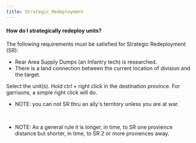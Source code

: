 ```yaml
---
title: Strategic_Redeployment
---
```



####    How do I strategically redeploy units? 

The following requirements must be satisfied for Strategic Redeployment
(SR):

-   Rear Area Supply Dumps (an Infantry tech) is researched.
-   There is a land connection between the current location of division
    and the target.

Select the unit(s). Hold ctrl + right click in the destination province.
For garrisons, a simple right click will do.

-   NOTE: you can not SR thru an ally's territory unless you are at war.

&nbsp;

-   NOTE: As a general rule it is longer, in time, to SR one provience
    distance but shorter, in time, to SR 2 or more proviences away.
